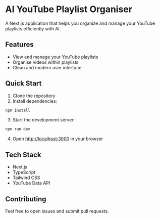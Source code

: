 # AI YouTube Playlist Organiser

A Next.js application that helps you organize and manage your YouTube playlists efficiently with AI.

## Features

- View and manage your YouTube playlists
- Organise videos within playlists
- Clean and modern user interface

## Quick Start

1. Clone the repository
2. Install dependencies:

```bash
npm install
```

3. Start the development server:

```bash
npm run dev
```

4. Open [http://localhost:3000](http://localhost:3000) in your browser

## Tech Stack

- Next.js
- TypeScript
- Tailwind CSS
- YouTube Data API

## Contributing

Feel free to open issues and submit pull requests.
